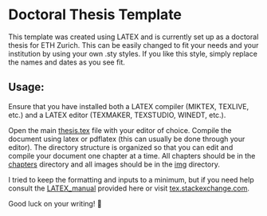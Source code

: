 # Doctoral Thesis Template
This template was created using LATEX and is currently
set up as a doctoral thesis for ETH Zurich. This can be
easily changed to fit your needs and your institution by
using your own .sty styles. If you like this style, simply
replace the names and dates as you see fit.

## Usage:

Ensure that you have installed both a LATEX compiler
(MIKTEX, TEXLIVE, etc.)
and a LATEX editor (TEXMAKER, TEXSTUDIO, WINEDT, etc.).

Open the main [thesis.tex](thesis.tex) file with your editor of choice.
Compile the document using latex or pdflatex 
(this can usually be done through your editor).
The directory structure is organized so that you 
can edit and compile your document one chapter at a time.
All chapters should be in the [chapters](chapters) directory and all
images should be in the [img](img) directory.

I tried to keep the formatting and inputs to a minimum,
but if you need help consult the [LATEX_manual](LaTeX_manual.pdf) provided here
or visit [tex.stackexchange.com](https://tex.stackexchange.com).

Good luck on your writing! :muscle: